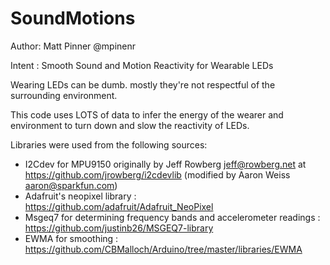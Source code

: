 SoundMotions
============

 Author: Matt Pinner @mpinenr
 
 Intent : 
 Smooth Sound and Motion Reactivity for Wearable LEDs
 
 Wearing LEDs can be dumb. mostly they're not respectful of the surrounding environment. 
 
 This code uses LOTS of data to infer the energy of the wearer and environment to turn down and slow the reactivity of LEDs.
 
  
 Libraries were used from the following sources:
 - I2Cdev for MPU9150 originally by Jeff Rowberg <jeff@rowberg.net> 
 at https://github.com/jrowberg/i2cdevlib (modified by Aaron Weiss <aaron@sparkfun.com>)
 - Adafruit's neopixel library : https://github.com/adafruit/Adafruit_NeoPixel
 - Msgeq7 for determining frequency bands and accelerometer readings : https://github.com/justinb26/MSGEQ7-library
 - EWMA for smoothing : https://github.com/CBMalloch/Arduino/tree/master/libraries/EWMA

